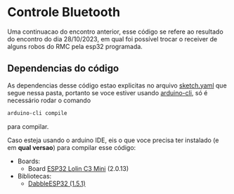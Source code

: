 # Controle Bluetooth

Uma continuacao do encontro anterior, esse código se refere ao resultado do encontro do dia 28/10/2023, em qual foi possível trocar o receiver de alguns robos do RMC pela esp32 programada.

## Dependencias do código

As dependencias desse código estao explicitas no arquivo [sketch.yaml](https://github.com/Grupo-SEMEAR-USP/geleia-misc/blob/main/controle-bluetooth/sketch.yaml) que segue nessa pasta, portanto se voce estiver usando [arduino-cli](https://arduino.github.io/arduino-cli/), só é necessário rodar o comando
```bash
arduino-cli compile
```
para compilar.

Caso esteja usando o arduino IDE, eis o que voce precisa ter instalado (e em **qual versao**) para compilar esse código:
- Boards:
    - Board [ESP32 Lolin C3 Mini](https://docs.espressif.com/projects/arduino-esp32/en/latest/installing.html) (2.0.13)
- Bibliotecas:
    - [DabbleESP32 (1.5.1)](https://www.arduino.cc/reference/en/libraries/dabbleesp32/)
